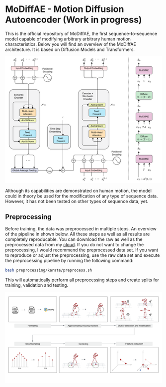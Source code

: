 # MoDiffAE - Motion Diffusion Autoencoder (Work in progress)

This is the official repository of MoDiffAE, the first sequence-to-sequence model capable of modifying arbitrary arbitrary human motion characteristics. Below you will find an overview of the MoDiffAE architecture. It is based on Diffusion Models and Transformers.

![image](images/modiffae_architecture.svg)

Although its capabilities are demonstrated on human motion, the model could in theory be used for the modification of any type of sequence data. However, it has not been tested on other types of sequence data, yet.


## Preprocessing 

Before training, the data was preprocessed in multiple steps. An overview of the pipeline in shown below. All these steps as well as all results are completely reproducable. You can download the raw as well as the preprocessed data from my [cloud](https://e.pcloud.link/publink/show?code=kZFusjZ5d1c0YIA6Xp0gEYKxQdzdFIJSGT7). If you do not want to change the preprocessing, I would recommend the preprocessed data set. If you want to reproduce or adjust the preprocessing, use the raw data set and execute the preprocessing pipeline by running the following command: 

```bash
bash preprocessing/karate/preprocess.sh
```
This will automatically perform all preprocessing steps and create splits for training, validation and testing.

![image](images/preprocessing_pipeline.png)


